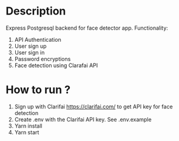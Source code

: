 # Description
Express Postgresql backend for face detector app. Functionality:
1. API Authentication
2. User sign up
3. User sign in
4. Password encryptions
5. Face detection using Clarafai API

# How to run ?
1. Sign up with Clarifai https://clarifai.com/ to get API key for face detection
2. Create .env with the Clarifai API key. See .env.example
3. Yarn install
4. Yarn start

